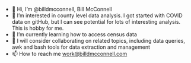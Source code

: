 - 👋 Hi, I’m @billdmcconnell, Bill McConnell
- 👀 I’m interested in county level data analysis.  I got started with COVID data on gitHub, but I can see potential for lots of interesting analysis.  This is hobby for me.
- 🌱 I’m currently learning how to access census data
- 💞️ I will consider collaborating on related topics, including data queries, awk and bash tools for data extraction and management
- 📫 How to reach me work@billdmcconnell.com

<!---
billdmcconnell/billdmcconnell is a ✨ special ✨ repository because its `README.md` (this file) appears on your GitHub profile.
You can click the Preview link to take a look at your changes.
--->
